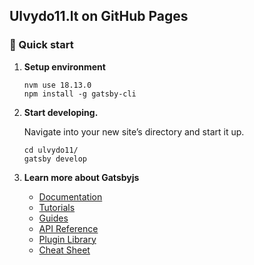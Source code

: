 ## Ulvydo11.lt on GitHub Pages

### 🚀 Quick start

1.  **Setup environment**

    ```shell
    nvm use 18.13.0
    npm install -g gatsby-cli
    ```

2.  **Start developing.**

    Navigate into your new site’s directory and start it up.

    ```shell
    cd ulvydo11/
    gatsby develop
    ```

4.  **Learn more about Gatsbyjs**

    - [Documentation](https://www.gatsbyjs.com/docs/?utm_source=starter&utm_medium=readme&utm_campaign=minimal-starter)
    - [Tutorials](https://www.gatsbyjs.com/docs/tutorial/?utm_source=starter&utm_medium=readme&utm_campaign=minimal-starter)
    - [Guides](https://www.gatsbyjs.com/docs/how-to/?utm_source=starter&utm_medium=readme&utm_campaign=minimal-starter)
    - [API Reference](https://www.gatsbyjs.com/docs/api-reference/?utm_source=starter&utm_medium=readme&utm_campaign=minimal-starter)
    - [Plugin Library](https://www.gatsbyjs.com/plugins?utm_source=starter&utm_medium=readme&utm_campaign=minimal-starter)
    - [Cheat Sheet](https://www.gatsbyjs.com/docs/cheat-sheet/?utm_source=starter&utm_medium=readme&utm_campaign=minimal-starter)

